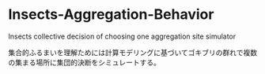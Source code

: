 # Insects-Aggregation-Behavior
Insects collective decision of choosing one aggregation site simulator

集合的ふるまいを理解ためには計算モデリングに基づいてゴキブリの群れで複数の集まる場所に集団的決断をシミュレートする。
